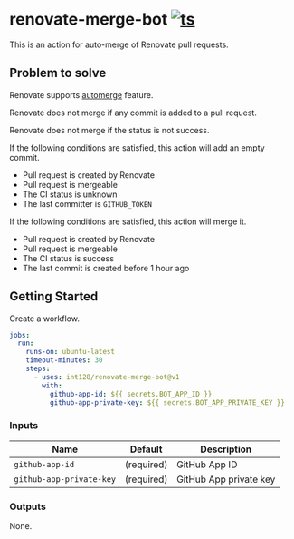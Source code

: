 # renovate-merge-bot [![ts](https://github.com/int128/renovate-merge-bot/actions/workflows/ts.yaml/badge.svg)](https://github.com/int128/renovate-merge-bot/actions/workflows/ts.yaml)

This is an action for auto-merge of Renovate pull requests.

## Problem to solve

Renovate supports [automerge](https://docs.renovatebot.com/key-concepts/automerge/) feature.

Renovate does not merge if any commit is added to a pull request.

Renovate does not merge if the status is not success.

If the following conditions are satisfied, this action will add an empty commit.

- Pull request is created by Renovate
- Pull request is mergeable
- The CI status is unknown
- The last committer is `GITHUB_TOKEN`

If the following conditions are satisfied, this action will merge it.

- Pull request is created by Renovate
- Pull request is mergeable
- The CI status is success
- The last commit is created before 1 hour ago


## Getting Started

Create a workflow.

```yaml
jobs:
  run:
    runs-on: ubuntu-latest
    timeout-minutes: 30
    steps:
      - uses: int128/renovate-merge-bot@v1
        with:
          github-app-id: ${{ secrets.BOT_APP_ID }}
          github-app-private-key: ${{ secrets.BOT_APP_PRIVATE_KEY }}
```

### Inputs

| Name | Default | Description
|------|----------|------------
| `github-app-id` | (required) | GitHub App ID
| `github-app-private-key` | (required) | GitHub App private key

### Outputs

None.
